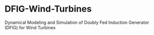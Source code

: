 # DFIG-Wind-Turbines
Dynamical Modeling and Simulation of Doubly Fed Induction Generator (DFIG) for Wind Turbines
